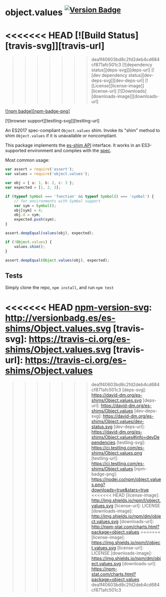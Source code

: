 # object.values <sup>[![Version Badge][npm-version-svg]][package-url]</sup>

<<<<<<< HEAD
[![Build Status][travis-svg]][travis-url]
=======
>>>>>>> dea1f40603bd8c2fd2deb4cd684cf871afc501c3
[![dependency status][deps-svg]][deps-url]
[![dev dependency status][dev-deps-svg]][dev-deps-url]
[![License][license-image]][license-url]
[![Downloads][downloads-image]][downloads-url]

[![npm badge][npm-badge-png]][package-url]

[![browser support][testling-svg]][testling-url]

An ES2017 spec-compliant `Object.values` shim. Invoke its "shim" method to shim `Object.values` if it is unavailable or noncompliant.

This package implements the [es-shim API](https://github.com/es-shims/api) interface. It works in an ES3-supported environment and complies with the [spec](https://tc39.github.io/ecma262/#sec-object.values).

Most common usage:
```js
var assert = require('assert');
var values = require('object.values');

var obj = { a: 1, b: 2, c: 3 };
var expected = [1, 2, 3];

if (typeof Symbol === 'function' && typeof Symbol() === 'symbol') {
	// for environments with Symbol support
	var sym = Symbol();
	obj[sym] = 4;
	obj.d = sym;
	expected.push(sym);
}

assert.deepEqual(values(obj), expected);

if (!Object.values) {
	values.shim();
}

assert.deepEqual(Object.values(obj), expected);
```

## Tests
Simply clone the repo, `npm install`, and run `npm test`

[package-url]: https://npmjs.com/package/object.values
<<<<<<< HEAD
[npm-version-svg]: http://versionbadg.es/es-shims/Object.values.svg
[travis-svg]: https://travis-ci.org/es-shims/Object.values.svg
[travis-url]: https://travis-ci.org/es-shims/Object.values
=======
[npm-version-svg]: https://versionbadg.es/es-shims/Object.values.svg
>>>>>>> dea1f40603bd8c2fd2deb4cd684cf871afc501c3
[deps-svg]: https://david-dm.org/es-shims/Object.values.svg
[deps-url]: https://david-dm.org/es-shims/Object.values
[dev-deps-svg]: https://david-dm.org/es-shims/Object.values/dev-status.svg
[dev-deps-url]: https://david-dm.org/es-shims/Object.values#info=devDependencies
[testling-svg]: https://ci.testling.com/es-shims/Object.values.png
[testling-url]: https://ci.testling.com/es-shims/Object.values
[npm-badge-png]: https://nodei.co/npm/object.values.png?downloads=true&stars=true
<<<<<<< HEAD
[license-image]: http://img.shields.io/npm/l/object.values.svg
[license-url]: LICENSE
[downloads-image]: http://img.shields.io/npm/dm/object.values.svg
[downloads-url]: http://npm-stat.com/charts.html?package=object.values
=======
[license-image]: https://img.shields.io/npm/l/object.values.svg
[license-url]: LICENSE
[downloads-image]: https://img.shields.io/npm/dm/object.values.svg
[downloads-url]: https://npm-stat.com/charts.html?package=object.values
>>>>>>> dea1f40603bd8c2fd2deb4cd684cf871afc501c3
